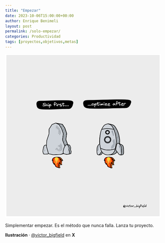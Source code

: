 ```yaml
---
title: "Empezar"
date: 2023-10-06T15:00:00+00:00
author: Enrique Benimeli
layout: post
permalink: /solo-empezar/
categories: Productividad
tags: [proyectos,objetivos,metas]
---
```


[![image](assets/images/posts/2023/10/ship_first.jpeg)](https://twitter.com/victor_bigfield/status/1700132451241087046?s=12)

Simplementar empezar. Es el método que nunca falla. Lanza tu proyecto.

**Ilustración** · [@victor_bigfield](https://twitter.com/victor_bigfield/status/1700132451241087046?s=12) en **X**